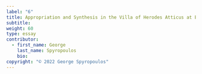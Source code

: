 ```yaml
---
label: "6"
title: Appropriation and Synthesis in the Villa of Herodes Atticus at Eva (Loukou), Greece
subtitle:
weight: 60
type: essay
contributor:
  - first_name: George
    last_name: Spyropoulos
    bio: 
copyright: "© 2022 George Spyropoulos"
---
```

